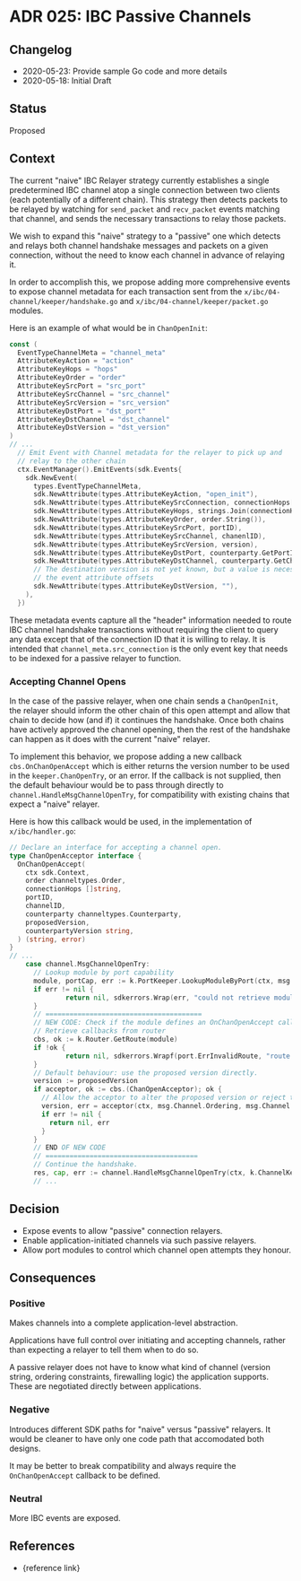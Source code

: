 # ADR 025: IBC Passive Channels

## Changelog

- 2020-05-23: Provide sample Go code and more details
- 2020-05-18: Initial Draft

## Status

Proposed

## Context

The current "naive" IBC Relayer strategy currently establishes a single predetermined IBC channel atop a single connection between two clients (each potentially of a different chain).  This strategy then detects packets to be relayed by watching for `send_packet` and `recv_packet` events matching that channel, and sends the necessary transactions to relay those packets.

We wish to expand this "naive" strategy to a "passive" one which detects and relays both channel handshake messages and packets on a given connection, without the need to know each channel in advance of relaying it.

In order to accomplish this, we propose adding more comprehensive events to expose channel metadata for each transaction sent from the `x/ibc/04-channel/keeper/handshake.go` and `x/ibc/04-channel/keeper/packet.go` modules.

Here is an example of what would be in `ChanOpenInit`:

```go
const (
  EventTypeChannelMeta = "channel_meta"
  AttributeKeyAction = "action"
  AttributeKeyHops = "hops"
  AttributeKeyOrder = "order"
  AttributeKeySrcPort = "src_port"
  AttributeKeySrcChannel = "src_channel"
  AttributeKeySrcVersion = "src_version"
  AttributeKeyDstPort = "dst_port"
  AttributeKeyDstChannel = "dst_channel"
  AttributeKeyDstVersion = "dst_version"
)
// ...
  // Emit Event with Channel metadata for the relayer to pick up and
  // relay to the other chain
  ctx.EventManager().EmitEvents(sdk.Events{
    sdk.NewEvent(
      types.EventTypeChannelMeta,
      sdk.NewAttribute(types.AttributeKeyAction, "open_init"),
      sdk.NewAttribute(types.AttributeKeySrcConnection, connectionHops[0]),
      sdk.NewAttribute(types.AttributeKeyHops, strings.Join(connectionHops, ",")),
      sdk.NewAttribute(types.AttributeKeyOrder, order.String()),
      sdk.NewAttribute(types.AttributeKeySrcPort, portID),
      sdk.NewAttribute(types.AttributeKeySrcChannel, chanenlID),
      sdk.NewAttribute(types.AttributeKeySrcVersion, version),
      sdk.NewAttribute(types.AttributeKeyDstPort, counterparty.GetPortID()),
      sdk.NewAttribute(types.AttributeKeyDstChannel, counterparty.GetChannelID()),
      // The destination version is not yet known, but a value is necessary to pad
      // the event attribute offsets
      sdk.NewAttribute(types.AttributeKeyDstVersion, ""),
    ),
  })
```

These metadata events capture all the "header" information needed to route IBC channel handshake transactions without requiring the client to query any data except that of the connection ID that it is willing to relay.  It is intended that `channel_meta.src_connection` is the only event key that needs to be indexed for a passive relayer to function.

### Accepting Channel Opens

In the case of the passive relayer, when one chain sends a `ChanOpenInit`, the relayer should inform the other chain of this open attempt and allow that chain to decide how (and if) it continues the handshake.  Once both chains have actively approved the channel opening, then the rest of the handshake can happen as it does with the current "naive" relayer.

To implement this behavior, we propose adding a new callback `cbs.OnChanOpenAccept` which is either returns the version number to be used in the `keeper.ChanOpenTry`, or an error.  If the callback is not supplied, then the default behaviour would be to pass through directly to `channel.HandleMsgChannelOpenTry`, for compatibility with existing chains that expect a "naive" relayer.

Here is how this callback would be used, in the implementation of `x/ibc/handler.go`:

```go
// Declare an interface for accepting a channel open.
type ChanOpenAcceptor interface {
  OnChanOpenAccept(
    ctx sdk.Context,
    order channeltypes.Order,
    connectionHops []string,
    portID,
    channelID,
    counterparty channeltypes.Counterparty,
    proposedVersion,
    counterpartyVersion string,
  ) (string, error)
}
// ...
    case channel.MsgChannelOpenTry:
      // Lookup module by port capability
      module, portCap, err := k.PortKeeper.LookupModuleByPort(ctx, msg.PortID)
      if err != nil {
              return nil, sdkerrors.Wrap(err, "could not retrieve module from port-id")
      }
      // =======================================
      // NEW CODE: Check if the module defines an OnChanOpenAccept callback.
      // Retrieve callbacks from router
      cbs, ok := k.Router.GetRoute(module)
      if !ok {
              return nil, sdkerrors.Wrapf(port.ErrInvalidRoute, "route not found to module: %s", module)
      }
      // Default behaviour: use the proposed version directly.
      version := proposedVersion
      if acceptor, ok := cbs.(ChanOpenAcceptor); ok {
        // Allow the acceptor to alter the proposed version or reject the connection
        version, err = acceptor(ctx, msg.Channel.Ordering, msg.Channel.ConnectionHops, msg.PortID, msg.ChannelID, cap, msg.Channel.Counterparty, msg.Channel.Version, msg.CounterpartyVersion)
        if err != nil {
          return nil, err
        }
      }
      // END OF NEW CODE
      // ======================================
      // Continue the handshake.
      res, cap, err := channel.HandleMsgChannelOpenTry(ctx, k.ChannelKeeper, portCap, msg)
      // ...
```

## Decision

- Expose events to allow "passive" connection relayers.
- Enable application-initiated channels via such passive relayers.
- Allow port modules to control which channel open attempts they honour.

## Consequences

### Positive

Makes channels into a complete application-level abstraction.

Applications have full control over initiating and accepting channels, rather than expecting a relayer to tell them when to do so.

A passive relayer does not have to know what kind of channel (version string, ordering constraints, firewalling logic) the application supports.  These are negotiated directly between applications.

### Negative

Introduces different SDK paths for "naive" versus "passive" relayers.  It would be cleaner to have only one code path that accomodated both designs.

It may be better to break compatibility and always require the `OnChanOpenAccept` callback to be defined.

### Neutral

More IBC events are exposed.

## References

- {reference link}
